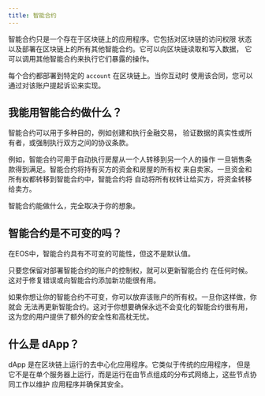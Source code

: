 ```yaml
---
title: 智能合约
---
```


智能合约只是一个存在于区块链上的应用程序。它包括对区块链的访问权限
状态以及部署在区块链上的所有其他智能合约。它可以向区块链读取和写入数据， 
它可以调用其他智能合约来执行它们暴露的操作。

每个合约都部署到特定的 `account` 在区块链上。当你互动时
使用该合同，您可以通过对该账户提起诉讼来实现。

## 我能用智能合约做什么？

智能合约可以用于多种目的，例如创建和执行金融交易， 
验证数据的真实性或所有者，或强制执行双方之间的协议条款。

例如，智能合约可用于自动执行房屋从一个人转移到另一个人的操作
一旦销售条款得到满足。智能合约将持有买方的资金和房屋的所有权
来自卖家。一旦资金和所有权都转移到智能合约中，智能合约将
自动将所有权转让给买方，将资金转移给卖方。

智能合约能做什么，完全取决于你的想象。

## 智能合约是不可变的吗？

在EOS中，智能合约具有不可变的可能性，但这不是默认值。

只要您保留对部署智能合约的账户的控制权，就可以更新智能合约
在任何时候。这对于修复错误或向智能合约添加新功能很有用。

如果你想让你的智能合约不可变，你可以放弃该账户的所有权。一旦你这样做，你就会
无法再更新智能合约。这对于你想要确保永远不会变化的智能合约很有用，
这为您的用户提供了额外的安全性和高枕无忧。

## 什么是 dApp？

dApp 是在区块链上运行的去中心化应用程序。它类似于传统的应用程序，
但是它不是在单个服务器上运行，而是运行在由节点组成的分布式网络上，这些节点协同工作以维护
应用程序并确保其安全。




